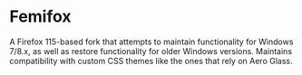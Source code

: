 # Femifox
A Firefox 115-based fork that attempts to maintain functionality for Windows 7/8.x, as well as restore functionality for older Windows versions. Maintains compatibility with custom CSS themes like the ones that rely on Aero Glass.
